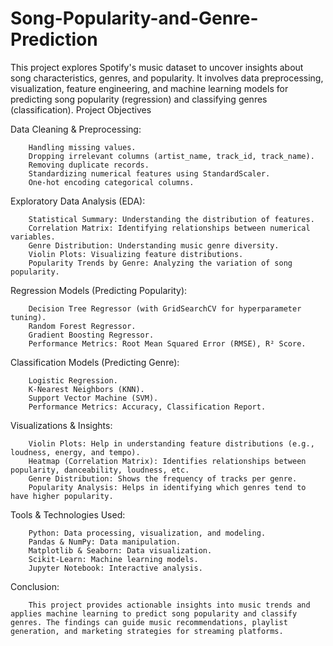 # Song-Popularity-and-Genre-Prediction
This project explores Spotify's music dataset to uncover insights about song characteristics, genres, and popularity. It involves data preprocessing, visualization, feature engineering, and machine learning models for predicting song popularity (regression) and classifying genres (classification).
Project Objectives

Data Cleaning & Preprocessing:

        Handling missing values.
        Dropping irrelevant columns (artist_name, track_id, track_name).
        Removing duplicate records.
        Standardizing numerical features using StandardScaler.
        One-hot encoding categorical columns.

Exploratory Data Analysis (EDA):
    
        Statistical Summary: Understanding the distribution of features.
        Correlation Matrix: Identifying relationships between numerical variables.
        Genre Distribution: Understanding music genre diversity.
        Violin Plots: Visualizing feature distributions.
        Popularity Trends by Genre: Analyzing the variation of song popularity.

Regression Models (Predicting Popularity):
        
        Decision Tree Regressor (with GridSearchCV for hyperparameter tuning).
        Random Forest Regressor.
        Gradient Boosting Regressor.
        Performance Metrics: Root Mean Squared Error (RMSE), R² Score.
            
Classification Models (Predicting Genre):

        Logistic Regression.
        K-Nearest Neighbors (KNN).
        Support Vector Machine (SVM).
        Performance Metrics: Accuracy, Classification Report.

Visualizations & Insights:

        Violin Plots: Help in understanding feature distributions (e.g., loudness, energy, and tempo).
        Heatmap (Correlation Matrix): Identifies relationships between popularity, danceability, loudness, etc.
        Genre Distribution: Shows the frequency of tracks per genre.
        Popularity Analysis: Helps in identifying which genres tend to have higher popularity.

Tools & Technologies Used:

        Python: Data processing, visualization, and modeling.
        Pandas & NumPy: Data manipulation.
        Matplotlib & Seaborn: Data visualization.
        Scikit-Learn: Machine learning models.
        Jupyter Notebook: Interactive analysis.

Conclusion:

        This project provides actionable insights into music trends and applies machine learning to predict song popularity and classify genres. The findings can guide music recommendations, playlist generation, and marketing strategies for streaming platforms.
